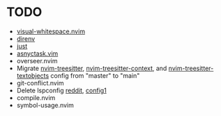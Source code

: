 # TODO

- [visual-whitespace.nvim](https://github.com/mcauley-penney/visual-whitespace.nvim)
- [direnv](https://github.com/direnv/direnv.git)
- [just](https://github.com/casey/just)
- [asnyctask.vim](https://github.com/skywind3000/asynctasks.vim.git)
- overseer.nvim
- Migrate [nvim-treesitter](https://github.com/nvim-treesitter/nvim-treesitter.git), [nvim-treesitter-context](https://github.com/nvim-treesitter/nvim-treesitter-context.git), and [nvim-treesitter-textobjects](https://github.com/nvim-treesitter/nvim-treesitter-textobjects) config from "master" to "main"
- git-conflict.nvim
- Delete lspconfig [reddit](https://www.reddit.com/r/neovim/s/NPf0JWCRlv), [config1](https://github.com/Rishabh672003/Neovim/blob/main/lua%2Frj%2Flsp.lua)
- compile.nvim
- symbol-usage.nvim
